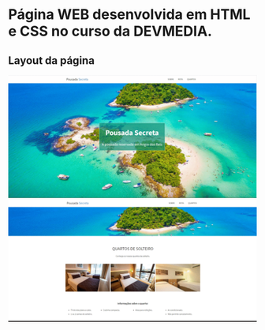 # Página WEB desenvolvida em HTML e CSS no curso da DEVMEDIA. 

## Layout da página
![WEB](https://github.com/Teddy-ar/pagina-estatica/blob/master/assets/GIF_1.gif) ![WEB2](https://github.com/Teddy-ar/pagina-estatica/blob/master/assets/GIF_2.gif)


